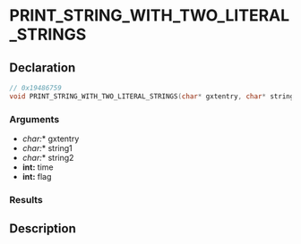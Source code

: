 # PRINT_STRING_WITH_TWO_LITERAL_STRINGS

## Declaration
```cpp
// 0x19486759
void PRINT_STRING_WITH_TWO_LITERAL_STRINGS(char* gxtentry, char* string1, char* string2, int time, int flag);
```

### Arguments
- **char*:** gxtentry
- **char*:** string1
- **char*:** string2
- **int:** time
- **int:** flag

### Results

## Description
